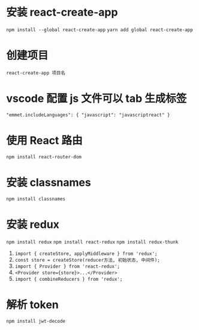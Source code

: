 # 安装 react-create-app

`npm install --global react-create-app`
`yarn add global react-create-app`

# 创建项目

`react-create-app 项目名`

# vscode 配置 js 文件可以 tab 生成标签

`"emmet.includeLanguages": { "javascript": "javascriptreact" }`

# 使用 React 路由

`npm install react-router-dom`

# 安装 classnames

`npm install classnames`

# 安装 redux

`npm install redux`
`npm install react-redux`
`npm install redux-thunk`

1. `import { createStore, applyMiddleware } from 'redux';`
2. `const store = createStore(reducer方法, 初始状态, 中间件);`
3. `import { Provider } from 'react-redux';`
4. `<Provider store={store}>...</Provider>`
5. `import { combineReducers } from 'redux';`

# 解析 token

`npm install jwt-decode`
